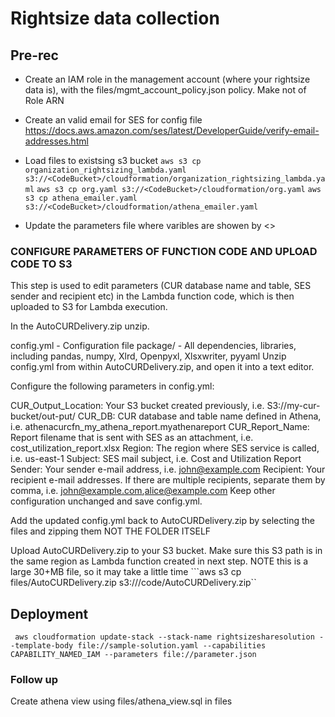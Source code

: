 # Rightsize data collection

## Pre-rec

* Create an IAM role in the management account (where your rightsize data is), with the files/mgmt_account_policy.json policy. Make not of Role ARN
* Create an valid email for SES for config file https://docs.aws.amazon.com/ses/latest/DeveloperGuide/verify-email-addresses.html
* Load files to existsing s3 bucket <CodeBucket>
```aws s3 cp organization_rightsizing_lambda.yaml s3://<CodeBucket>/cloudformation/organization_rightsizing_lambda.yaml```
```aws s3 cp org.yaml s3://<CodeBucket>/cloudformation/org.yaml```
```aws s3 cp athena_emailer.yaml s3://<CodeBucket>/cloudformation/athena_emailer.yaml```

* Update the parameters file where varibles are showen by <>


### CONFIGURE PARAMETERS OF FUNCTION CODE AND UPLOAD CODE TO S3

This step is used to edit parameters (CUR database name and table, SES sender and recipient etc) in the Lambda function code, which is then uploaded to S3 for Lambda execution.

In the AutoCURDelivery.zip unzip.

config.yml - Configuration file
package/ - All dependencies, libraries, including pandas, numpy, Xlrd, Openpyxl, Xlsxwriter, pyyaml
Unzip config.yml from within AutoCURDelivery.zip, and open it into a text editor.

Configure the following parameters in config.yml:

CUR_Output_Location: Your S3 bucket created previously, i.e. S3://my-cur-bucket/out-put/
CUR_DB: CUR database and table name defined in Athena, i.e. athenacurcfn_my_athena_report.myathenareport
CUR_Report_Name: Report filename that is sent with SES as an attachment, i.e. cost_utilization_report.xlsx
Region: The region where SES service is called, i.e. us-east-1
Subject: SES mail subject, i.e. Cost and Utilization Report
Sender: Your sender e-mail address, i.e. john@example.com
Recipient: Your recipient e-mail addresses. If there are multiple recipients, separate them by comma, i.e. john@example.com,alice@example.com
Keep other configuration unchanged and save config.yml.

Add the updated config.yml back to AutoCURDelivery.zip by selecting the files and zipping them NOT THE FOLDER ITSELF

Upload AutoCURDelivery.zip to your S3 bucket. Make sure this S3 path is in the same region as Lambda function created in next step. NOTE this is a large 30+MB file, so it may take a little time
```aws s3 cp files/AutoCURDelivery.zip  s3://<CodeBucket>/code/AutoCURDelivery.zip``


## Deployment
``` aws cloudformation update-stack --stack-name rightsizesharesolution --template-body file://sample-solution.yaml --capabilities CAPABILITY_NAMED_IAM --parameters file://parameter.json```

### Follow up

Create athena view using files/athena_view.sql in files